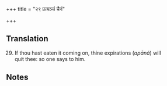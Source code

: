 +++
title = "२९ प्रत्यञ्चं चैनं"

+++
## Translation
29. If thou hast eaten it coming on, thine expirations (*apāná*) will  
quit thee: so one says to him.

## Notes

